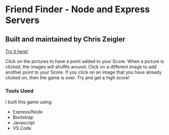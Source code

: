 # Friend Finder - Node and Express Servers

## Built and maintained by Chris Zeigler

[Try it here!](https://still-mesa-98774.herokuapp.com/)

Click on the pictures to have a point added to your Score. When a picture is clicked, the images will shuffle around. Click on a different image to add another point to your Score. If you click on an image that you have already clicked on, then the game is over. Try and get a high score!

### Tools Used

I built this game using: 

* Express/Node
* Bootstrap
* Javascript
* VS Code 
